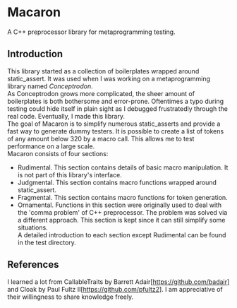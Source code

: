 # Macaron
A C++ preprocessor library for metaprogramming testing.

## Introduction
This library started as a collection of boilerplates wrapped around static_assert. It was used when I was working on a metaprogramming library named *Conceptrodon*.  
As Conceptrodon grows more complicated, the sheer amount of boilerplates is both bothersome and error-prone.
Oftentimes a typo during testing could hide itself in plain sight as I debugged frustratedly through the real code. Eventually, I made this library.  
The goal of Macaron is to simplify numerous static_asserts and provide a fast way to generate dummy testers. It is possible to create a list of tokens of any amount below 320 by a macro call.
This allows me to test performance on a large scale.  
Macaron consists of four sections:
- Rudimental. This section contains details of basic macro manipulation. It is not part of this library's interface.
- Judgmental. This section contains macro functions wrapped around static_assert.
- Fragmental. This section contains macro functions for token generation.
- Ornamental. Functions in this section were originally used to deal with the 'comma problem' of C++ preprocessor. The problem was solved via a different approach. This section is kept since it can still simplify some situations.  
A detailed introduction to each section except Rudimental can be found in the test directory.

## References
I learned a lot from CallableTraits by Barrett Adair[https://github.com/badair] and Cloak by Paul Fultz II[https://github.com/pfultz2]. I am appreciative of their willingness to share knowledge freely.
